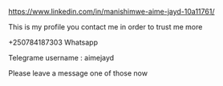 https://www.linkedin.com/in/manishimwe-aime-jayd-10a11761/

This is my profile you contact me in order to trust me more 


+250784187303    Whatsapp 



Telegrame username : aimejayd

Please leave a message one of those now 
